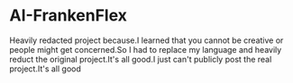 # AI-FrankenFlex
Heavily redacted project because.I learned that you cannot be creative or people might get concerned.So I had to replace my language and heavily reduct the original project.It's all good.I just can't publicly post the real project.It's all good

